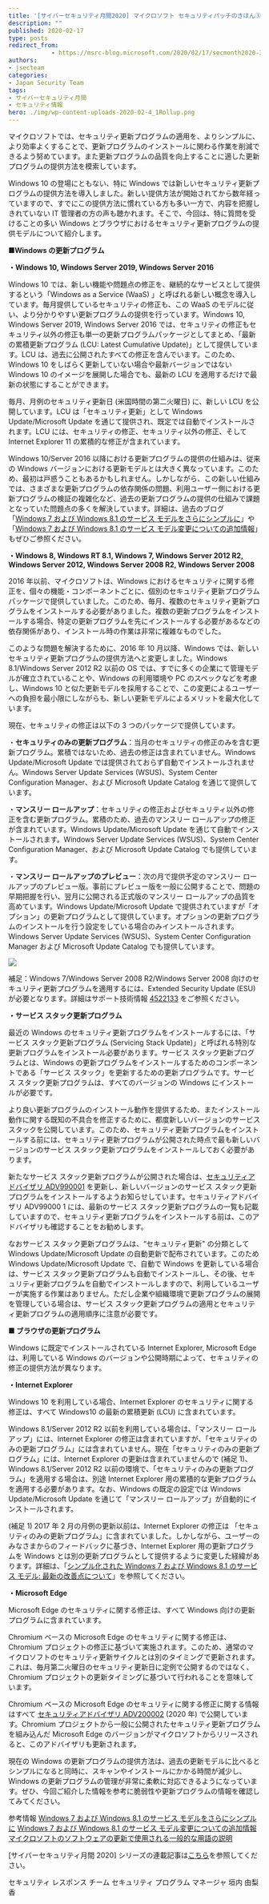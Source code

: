 ```yaml
---
title: '[サイバーセキュリティ月間2020] マイクロソフト セキュリティパッチのきほん③'
description: ""
published: 2020-02-17
type: posts
redirect_from:
            - https://msrc-blog.microsoft.com/2020/02/17/secmonth2020-3/
authors:
- jsecteam
categories:
- Japan Security Team
tags:
- サイバーセキュリティ月間
- セキュリティ情報
hero: ./img/wp-content-uploads-2020-02-4_1Rollup.png
---
```

マイクロソフトでは、セキュリティ更新プログラムの適用を、よりシンプルに、より効率よくすることで、更新プログラムのインストールに関わる作業を削減できるよう努めています。また更新プログラムの品質を向上することに適した更新プログラムの提供方法を模索しています。

Windows 10 の登場にともない、特に Windows では新しいセキュリティ更新プログラムの提供方法を導入しました。新しい提供方法が開始されてから数年経っていますので、すでにこの提供方法に慣れている方も多い一方で、内容を把握しきれていない IT 管理者の方の声も聴かれます。そこで、今回は、特に質問を受けることの多い Windows とブラウザにおけるセキュリティ更新プログラムの提供モデルについて紹介します。

**■Windows の更新プログラム**

**・Windows 10, Windows Server 2019, Windows Server 2016**

Windows 10 では、新しい機能や問題点の修正を、継続的なサービスとして提供するという「Windows as a Service (WaaS) 」と呼ばれる新しい概念を導入しています。毎月提供しているセキュリティの修正も、この WaaS のモデルに従い、より分かりやすい更新プログラムの提供を行っています。Windows 10, Windows Server 2019, Windows Server 2016 では、セキュリティの修正もセキュリティ以外の修正も単一の更新プログラムパッケージとしてまとめ、「最新の累積更新プログラム (LCU: Latest Cumulative Update)」として提供しています。LCU は、過去に公開されたすべての修正を含んでいます。このため、Windows 10 をしばらく更新していない場合や最新バージョンではない Windows 10 のイメージを展開した場合でも、最新の LCU を適用するだけで最新の状態にすることができます。

毎月、月例のセキュリティ更新日 (米国時間の第二火曜日) に、新しい LCU を公開しています。LCU は「セキュリティ更新」として Windows Update/Microsoft Update を通じて提供され、既定では自動でインストールされます。LCU には、セキュリティの修正、セキュリティ以外の修正、そして Internet Explorer 11 の累積的な修正が含まれています。

Windows 10/Server 2016 以降における更新プログラムの提供の仕組みは、従来の Windows バージョンにおける更新モデルとは大きく異なっています。このため、最初は戸惑うこともあるかもしれません。しかしながら、この新しい仕組みでは、さまざまな更新プログラムの依存関係の問題、利用ユーザー側における更新プログラムの検証の複雑化など、過去の更新プログラムの提供の仕組みで課題となっていた問題点の多くを解決しています。詳細は、過去のブログ「[Windows 7 および Windows 8.1 のサービス モデルをさらにシンプルに](https://msrc-blog.microsoft.com/2016/08/16/further-simplifying-servicing-model-for-windows-7-and-windows-8-1/)」や「[Windows 7 および Windows 8.1 のサービス モデル変更についての追加情報](https://msrc-blog.microsoft.com/2016/10/11/more-on-windows-7-and-windows-8-1-servicing-changes/)」もぜひご参照ください。

**・Windows 8, Windows RT 8.1, Windows 7, Windows Server 2012 R2, Windows Server 2012, Windows Server 2008 R2, Windows Server 2008**

2016 年以前、マイクロソフトは、Windows におけるセキュリティに関する修正を、個々の機能・コンポーネントごとに、個別のセキュリティ更新プログラムパッケージで提供していました。このため、毎月、複数のセキュリティ更新プログラムをインストールする必要がありました。複数の更新プログラムをインストールする場合、特定の更新プログラムを先にインストールする必要があるなどの依存関係があり、インストール時の作業は非常に複雑なものでした。

このような問題を解決するために、2016 年 10 月以降、Windows では、新しいセキュリティ更新プログラムの提供方法へと変更しました。Windows 8.1/Windows Server 2012 R2 以前の OS では、すでに多くの企業にて管理モデルが確立されていることや、Windows の利用環境や PC のスペックなどを考慮し、Windows 10 と似た更新モデルを採用することで、この変更によるユーザーへの負担を最小限にしながらも、新しい更新モデルによるメリットを最大化しています。

現在、セキュリティの修正は以下の 3 つのパッケージで提供しています。

・**セキュリティのみの更新プログラム**：当月のセキュリティの修正のみを含む更新プログラム。累積ではないため、過去の修正は含まれていません。Windows Update/Microsoft Update では提供されておらず自動でインストールされません。Windows Server Update Services (WSUS)、System Center Configuration Manager、および Microsoft Update Catalog を通じて提供しています。

・**マンスリー ロールアップ**：セキュリティの修正およびセキュリティ以外の修正を含む更新プログラム。累積のため、過去のマンスリー ロールアップの修正が含まれています。Windows Update/Microsoft Update を通じて自動でインストールされます。Windows Server Update Services (WSUS)、System Center Configuration Manager、および Microsoft Update Catalog でも提供しています。

・**マンスリー ロールアップのプレビュー**：次の月で提供予定のマンスリー ロールアップのプレビュー版。事前にプレビュー版を一般に公開することで、問題の早期把握を行い、翌月に公開される正式版のマンスリー ロールアップの品質を高めています。Windows Update/Microsoft Update で提供されていますが「オプション」の更新プログラムとして提供しています。オプションの更新プログラムのインストールを行う設定をしている場合のみインストールされます。Windows Server Update Services (WSUS)、System Center Configuration Manager および Microsoft Update Catalog でも提供しています。

![](./img/wp-content-uploads-2020-02-4_1Rollup.png)

補足：Windows 7/Windows Server 2008 R2/Windows Server 2008 向けのセキュリティ更新プログラムを適用するには、Extended Security Update (ESU) が必要となります。詳細はサポート技術情報 [4522133](https://support.microsoft.com/ja-jp/help/4522133) をご参照ください。

**・サービス スタック更新プログラム**

最近の Windows のセキュリティ更新プログラムをインストールするには、「サービス スタック更新プログラム (Servicing Stack Update)」と呼ばれる特別な更新プログラムをインストール必要があります。サービス スタック更新プログラムとは、Windows の更新プログラムをインストールするためのコンポーネントである「サービス スタック」を更新するための更新プログラムです。サービス スタック更新プログラムは、すべてのバージョンの Windows にインストールが必要です。

より良い更新プログラムのインストール動作を提供するため、またインストール動作に関する既知の不具合を修正するために、都度新しいバージョンのサービス スタックを公開しています。このため、セキュリティ更新プログラムをインストールする前には、セキュリティ更新プログラムが公開された時点で最も新しいバージョンのサービス スタック更新プログラムをインストールしておく必要があります。

新たなサービス スタック更新プログラムが公開された場合は、[セキュリティアドバイザリ ADV990001](https://portal.msrc.microsoft.com/ja-jp/security-guidance/advisory/ADV990001) を更新し、新しいバージョンのサービス スタック更新プログラムをインストールするようお知らせしています。セキュリティアドバイザリ ADV99000 1 には、最新のサービス スタック更新プログラムの一覧も記載していますので、セキュリティ更新プログラムをインストールする前は、このアドバイザリも確認することをお勧めします。

なおサービス スタック更新プログラムは、“セキュリティ更新" の分類として Windows Update/Microsoft Update の自動更新で配布されています。このため Windows Update/Microsoft Update で、自動で Windows を更新している場合は、サービス スタック更新プログラムも自動でインストールし、その後、セキュリティ更新プログラムを自動でインストールしますので、利用しているユーザーが実施する作業はありません。ただし企業や組織環境で更新プログラムの展開を管理している場合は、サービス スタック更新プログラムの適用とセキュリティ更新プログラムの適用順序に注意が必要です。

**■ ブラウザの更新プログラム**

Windows に既定でインストールされている Internet Explorer, Microsoft Edge は、利用している Windows のバージョンや公開時期によって、セキュリティの修正の提供方法が異なります。

**・Internet Explorer**

Windows 10 を利用している場合、Internet Explorer のセキュリティに関する修正は、すべて Windows10 の最新の累積更新 (LCU) に含まれています。

Windows 8.1/Server 2012 R2 以前を利用している場合は、「マンスリー ロールアップ」には、Internet Explorer の修正は含まれていますが、「セキュリティのみの更新プログラム」には含まれていません。現在「セキュリティのみの更新プログラム」には、Internet Explorer の更新は含まれていませんので (補足 1)、Windows 8.1/Server 2012 R2 以前の環境で、「セキュリティのみの更新プログラム」を適用する場合は、別途 Internet Explorer 用の累積的な更新プログラムを適用する必要があります。なお、Windows の既定の設定では Windows Update/Microsoft Update を通じて「マンスリー ロールアップ」が自動的にインストールされます。

(補足 1) 2017 年 2 月の月例の更新以前は、Internet Explorer の修正は 「セキュリティのみの更新プログラム」に含まれていました。しかしながら、ユーザーのみなさまからのフィードバックに基づき、Internet Explorer 用の更新プログラムを Windows とは別の更新プログラムとして提供するように変更した経緯があります。詳細は、「[シンプル化された Windows 7 および Windows 8.1 のサービス モデル: 最新の改善点について](https://msrc-blog.microsoft.com/2017/01/17/simplified-servicing-for-windows-7-and-windows-8-1-the-latest-improvements/)」を参照してください。

**・Microsoft Edge**

Microsoft Edge のセキュリティに関する修正は、すべて Windows 向けの更新プログラムに含まれています。

Chromium ベースの Microsoft Edge のセキュリティに関する修正は、Chromium プロジェクトの修正に基づいて実施されます。このため、通常のマイクロソフトのセキュリティ更新サイクルとは別のタイミングで更新されます。これは、毎月第二火曜日のセキュリティ更新日に定例で公開するのではなく、Chromium プロジェクトの更新タイミングに基づいて行われることを意味しています。

Chromium ベースの Microsoft Edge のセキュリティに関する修正に関する情報はすべて [セキュリティアドバイザリ ADV200002](https://portal.msrc.microsoft.com/ja-jp/security-guidance/advisory/ADV200002) (2020 年) で公開しています。Chromium プロジェクトから一般に公開されたセキュリティ更新プログラムを組み込んだ Microsoft Edge のバージョンがマイクロソフトからリリースされると、このアドバイザリも更新されます。

現在の Windows の更新プログラムの提供方法は、過去の更新モデルに比べるとシンプルになると同時に、スキャンやインストールにかかる時間が減少し、Windows の更新プログラムの管理が非常に柔軟に対応できるようになっています。ぜひ、今回ご紹介した情報を参考に脆弱性や更新プログラムの情報を確認してみてください。

参考情報 [Windows 7 および Windows 8.1 のサービス モデルをさらにシンプルに](https://msrc-blog.microsoft.com/2016/08/16/further-simplifying-servicing-model-for-windows-7-and-windows-8-1/) [Windows 7 および Windows 8.1 のサービス モデル変更についての追加情報](https://msrc-blog.microsoft.com/2016/10/11/more-on-windows-7-and-windows-8-1-servicing-changes/) [マイクロソフトのソフトウェアの更新で使用される一般的な用語の説明](https://support.microsoft.com/ja-jp/help/824684/description-of-the-standard-terminology-that-is-used-to-describe-micro)

\[サイバーセキュリティ月間 2020] シリーズの連載記事は[こちら](https://aka.ms/secmonth2020)を参照してください。

セキュリティ レスポンス チーム セキュリティ プログラム マネージャ 垣内 由梨香
